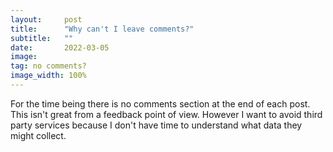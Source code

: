 ```yaml
---
layout:     post
title:      "Why can't I leave comments?"
subtitle:   ""
date:       2022-03-05
image: 
tag: no comments?
image_width: 100%
---
```


For the time being there is no comments section at the end of each post. This isn't great from a feedback point of view. However I want to avoid third party services because I don't have time to understand what data they might collect.
